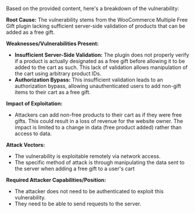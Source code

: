Based on the provided content, here's a breakdown of the vulnerability:

**Root Cause:**
The vulnerability stems from the WooCommerce Multiple Free Gift plugin lacking sufficient server-side validation of products that can be added as a free gift.

**Weaknesses/Vulnerabilities Present:**
- **Insufficient Server-Side Validation:** The plugin does not properly verify if a product is actually designated as a free gift before allowing it to be added to the cart as such. This lack of validation allows manipulation of the cart using arbitrary product IDs.
- **Authorization Bypass:** This insufficient validation leads to an authorization bypass, allowing unauthenticated users to add non-gift items to their cart as a free gift.

**Impact of Exploitation:**
- Attackers can add non-free products to their cart as if they were free gifts. This could result in a loss of revenue for the website owner. The impact is limited to a change in data (free product added) rather than access to data.

**Attack Vectors:**
- The vulnerability is exploitable remotely via network access. 
- The specific method of attack is through manipulating the data sent to the server when adding a free gift to a user's cart

**Required Attacker Capabilities/Position:**
- The attacker does not need to be authenticated to exploit this vulnerability.
- They need to be able to send requests to the server.